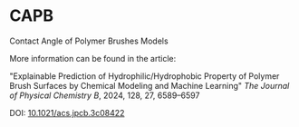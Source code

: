 # CAPB
Contact Angle of Polymer Brushes Models

More information can be found in the article:

"Explainable Prediction of Hydrophilic/Hydrophobic Property of Polymer Brush Surfaces by Chemical Modeling and Machine Learning"
<I>The Journal of Physical Chemistry B</I>, 2024, 128, 27, 6589–6597

DOI: [10.1021/acs.jpcb.3c08422][website]


[website]: https://pubs.acs.org/doi/10.1021/acs.jpcb.3c08422


